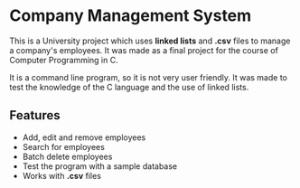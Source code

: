 # Company Management System

This is a University project which uses **linked lists** and **.csv** files to manage a company's employees. It was made as a final project for the course of Computer Programming in C.

It is a command line program, so it is not very user friendly. It was made to test the knowledge of the C language and the use of linked lists.

## Features

- Add, edit and remove employees
- Search for employees
- Batch delete employees
- Test the program with a sample database
- Works with **.csv** files
